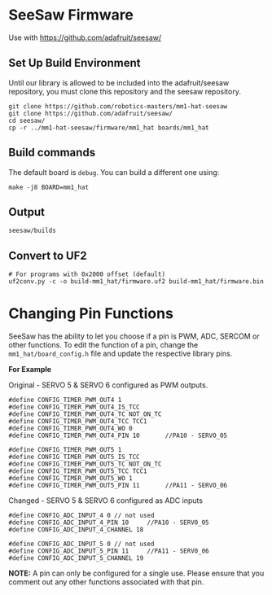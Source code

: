 # SeeSaw Firmware
Use with https://github.com/adafruit/seesaw/


## Set Up Build Environment

Until our library is allowed to be included into the adafruit/seesaw repository, you must clone this repository and the seesaw repository.

```
git clone https://github.com/robotics-masters/mm1-hat-seesaw
git clone https://github.com/adafruit/seesaw/
cd seesaw/
cp -r ../mm1-hat-seesaw/firmware/mm1_hat boards/mm1_hat
```

## Build commands

The default board is `debug`. You can build a different one using:

```
make -j8 BOARD=mm1_hat
```

## Output

```
seesaw/builds
```

## Convert to UF2
```
# For programs with 0x2000 offset (default)
uf2conv.py -c -o build-mm1_hat/firmware.uf2 build-mm1_hat/firmware.bin

```

# Changing Pin Functions

SeeSaw has the ability to let you choose if a pin is PWM, ADC, SERCOM or other functions.  To edit the function of a pin, change the `mm1_hat/board_config.h` file and update the respective library pins. 

**For Example**

Original - SERVO 5 & SERVO 6 configured as PWM outputs.
```
#define CONFIG_TIMER_PWM_OUT4 1
#define CONFIG_TIMER_PWM_OUT4_IS_TCC
#define CONFIG_TIMER_PWM_OUT4_TC NOT_ON_TC
#define CONFIG_TIMER_PWM_OUT4_TCC TCC1
#define CONFIG_TIMER_PWM_OUT4_WO 0
#define CONFIG_TIMER_PWM_OUT4_PIN 10	   //PA10 - SERVO_05

#define CONFIG_TIMER_PWM_OUT5 1
#define CONFIG_TIMER_PWM_OUT5_IS_TCC
#define CONFIG_TIMER_PWM_OUT5_TC NOT_ON_TC
#define CONFIG_TIMER_PWM_OUT5_TCC TCC1
#define CONFIG_TIMER_PWM_OUT5_WO 1
#define CONFIG_TIMER_PWM_OUT5_PIN 11	   //PA11 - SERVO_06
```

Changed - SERVO 5 & SERVO 6 configured as ADC inputs
```
#define CONFIG_ADC_INPUT_4 0 // not used
#define CONFIG_ADC_INPUT_4_PIN 10 	  //PA10 - SERV0_05
#define CONFIG_ADC_INPUT_4_CHANNEL 18

#define CONFIG_ADC_INPUT_5 0 // not used
#define CONFIG_ADC_INPUT_5_PIN 11 	  //PA11 - SERV0_06
#define CONFIG_ADC_INPUT_5_CHANNEL 19
```

**NOTE:**  A pin can only be configured for a single use.  Please ensure that you comment out any other functions associated with that pin. 

